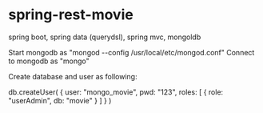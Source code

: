 # spring-rest-movie

spring boot, spring data (querydsl), spring mvc, mongoldb

Start mongodb as "mongod --config /usr/local/etc/mongod.conf" Connect to mongodb as "mongo"

Create database and user as following:

db.createUser( { user: "mongo_movie", pwd: "123", roles: [ { role: "userAdmin", db: "movie" } ] } )
